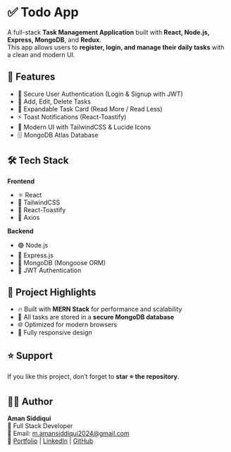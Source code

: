 # ✅ Todo App  

A full-stack **Task Management Application** built with **React, Node.js, Express, MongoDB**, and **Redux**.  
This app allows users to **register, login, and manage their daily tasks** with a clean and modern UI.  



## 🚀 Features  

- 🔐 Secure User Authentication (Login & Signup with JWT)  
- 📝 Add, Edit, Delete Tasks  
- 📖 Expandable Task Card (Read More / Read Less)  
- ⚡ Toast Notifications (React-Toastify)  
- 🎨 Modern UI with TailwindCSS & Lucide Icons  
- 🗄️ MongoDB Atlas Database  



## 🛠️ Tech Stack  

**Frontend**  
- ⚛️ React  
- 🎨 TailwindCSS  
- 🔔 React-Toastify  
- 🔗 Axios  

**Backend**  
- 🟢 Node.js  
- 🚂 Express.js  
- 🍃 MongoDB (Mongoose ORM)  
- 🔐 JWT Authentication  



## 📂 Project Highlights  

- 🔥 Built with **MERN Stack** for performance and scalability  
- 💾 All tasks are stored in a **secure MongoDB database**  
- 🌐 Optimized for modern browsers  
- 📱 Fully responsive design  






## ⭐ Support  

If you like this project, don’t forget to **star ⭐ the repository**.  



## 🧑‍💻 Author  

**Aman Siddiqui**  
💼 Full Stack Developer  
📧 Email: m.amansiddiqui2024@gmail.com  
🔗 [Portfolio](https://amansiddiqui.vercel.app/) | [LinkedIn](https://www.linkedin.com/in/aman-siddiqui-dev) | [GitHub](https://github.com/M-AmanSiddiqui)